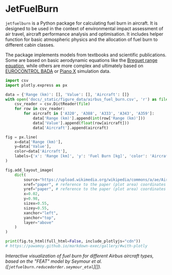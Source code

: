 # JetFuelBurn

`jetfuelburn` is a Python package for calculating fuel burn in aircraft. It is designed to be used in the context of environmental impact assessment of air travel, aircraft performance analysis and optimisation. It includes helper function for basic atmospheric physics and the allocation of fuel burn to different cabin classes.

The package implements models from textbooks and scientific publications. Some are based on basic aerodynamic equations like the [Breguet range equation](https://en.wikipedia.org/wiki/Range_(aeronautics)), while others are more complex and ultimately based on [EUROCONTROL BADA](https://www.eurocontrol.int/model/bada) or [Piano X](https://www.lissys.uk/index2.html) simulation data.

```python exec="true" html="true"
import csv
import plotly.express as px

data = {'Range (km)': [], 'Value': [], 'Aircraft': []}
with open('docs/_static/figure_data/airbus_fuel_burn.csv', 'r') as file:
    csv_reader = csv.DictReader(file)
    for row in csv_reader:
        for aircraft in ['A320', 'A388', 'A333', 'A343', 'A359']:
            data['Range (km)'].append(int(row['Range (km)']))
            data['Value'].append(float(row[aircraft]))
            data['Aircraft'].append(aircraft)

fig = px.line(
    x=data['Range (km)'],
    y=data['Value'],
    color=data['Aircraft'],
    labels={'x': 'Range [km]', 'y': 'Fuel Burn [kg]', 'color': 'Aircraft Type'},
)

fig.add_layout_image(
    dict(
        source="https://upload.wikimedia.org/wikipedia/commons/a/ae/Airbus_A320_clipart.svg",
        xref="paper", # reference to the paper (plot area) coordinates
        yref="paper", # reference to the paper (plot area) coordinates
        x=0.02,
        y=0.98,
        sizex=0.55,
        sizey=0.55,
        xanchor="left",
        yanchor="top",
        layer="above"
    )
)

print(fig.to_html(full_html=False, include_plotlyjs="cdn"))
# https://pawamoy.github.io/markdown-exec/gallery/#with-plotly
```
_Interactive visualization of fuel burn for different Airbus aircraft types, based on the "FEAT" model by Seymour et al. ([`jetfuelburn.reducedorder.seymour_etal`][])._